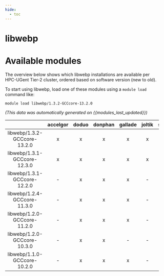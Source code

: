 ```yaml
---
hide:
  - toc
---
```


libwebp
=======

# Available modules


The overview below shows which libwebp installations are available per HPC-UGent Tier-2 cluster, ordered based on software version (new to old).

To start using libwebp, load one of these modules using a `module load` command like:

```shell
module load libwebp/1.3.2-GCCcore-13.2.0
```

*(This data was automatically generated on {{modules_last_updated}})*  

| |accelgor|doduo|donphan|gallade|joltik|shinx|skitty|
| :---: | :---: | :---: | :---: | :---: | :---: | :---: | :---: |
|libwebp/1.3.2-GCCcore-13.2.0|x|x|x|x|x|x|x|
|libwebp/1.3.1-GCCcore-12.3.0|x|x|x|x|x|x|x|
|libwebp/1.3.1-GCCcore-12.2.0|-|x|x|x|-|-|-|
|libwebp/1.2.4-GCCcore-11.3.0|-|x|x|x|-|x|-|
|libwebp/1.2.0-GCCcore-11.2.0|-|x|x|x|-|-|-|
|libwebp/1.2.0-GCCcore-10.3.0|-|x|x|-|-|-|-|
|libwebp/1.1.0-GCCcore-10.2.0|-|x|x|x|-|-|-|
